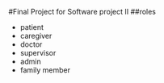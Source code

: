 #Final Project for Software project II
##roles
- patient
- caregiver
- doctor
- supervisor
- admin
- family member

